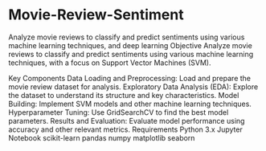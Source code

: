 # Movie-Review-Sentiment
Analyze movie reviews to classify and predict sentiments using various machine learning techniques, and deep learning
Objective
Analyze movie reviews to classify and predict sentiments using various machine learning techniques, with a focus on Support Vector Machines (SVM).

Key Components
Data Loading and Preprocessing: Load and prepare the movie review dataset for analysis.
Exploratory Data Analysis (EDA): Explore the dataset to understand its structure and key characteristics.
Model Building: Implement SVM models and other machine learning techniques.
Hyperparameter Tuning: Use GridSearchCV to find the best model parameters.
Results and Evaluation: Evaluate model performance using accuracy and other relevant metrics.
Requirements
Python 3.x
Jupyter Notebook
scikit-learn
pandas
numpy
matplotlib
seaborn
